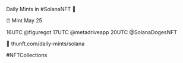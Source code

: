 Daily Mints in #SolanaNFT 🚀

⏰ Mint May 25

16UTC @figuregot
17UTC @metadriveapp
20UTC @SolanaDogesNFT

🔗 thunft.com/daily-mints/solana

#NFTCollections
